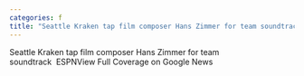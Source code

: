 ```yaml
---
categories: f
title: "Seattle Kraken tap film composer Hans Zimmer for team soundtrack  ESPN"
---
```

Seattle Kraken tap film composer Hans Zimmer for team soundtrack&nbsp;&nbsp;ESPNView Full Coverage on Google News